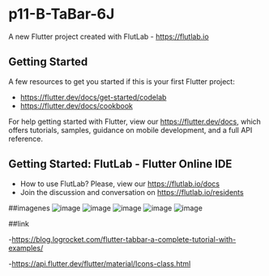 # p11-B-TaBar-6J

A new Flutter project created with FlutLab - https://flutlab.io

## Getting Started

A few resources to get you started if this is your first Flutter project:

- https://flutter.dev/docs/get-started/codelab
- https://flutter.dev/docs/cookbook

For help getting started with Flutter, view our
https://flutter.dev/docs, which offers tutorials,
samples, guidance on mobile development, and a full API reference.

## Getting Started: FlutLab - Flutter Online IDE

- How to use FlutLab? Please, view our https://flutlab.io/docs
- Join the discussion and conversation on https://flutlab.io/residents

##imagenes
![image](https://github.com/LGonzalezMendoza/p11-tabbar-icon/assets/143547970/4f5dea3a-fa08-4039-87b8-4c5fb2ba3b1f)
![image](https://github.com/LGonzalezMendoza/p11-tabbar-icon/assets/143547970/aa2e74e1-fd27-4ac1-8739-144b4ee0cdf2)
![image](https://github.com/LGonzalezMendoza/p11-tabbar-icon/assets/143547970/5ab8e91c-dca5-4ecb-beb4-fd0faa7f1b33)
![image](https://github.com/LGonzalezMendoza/p11-tabbar-icon/assets/143547970/ebfdaa21-69d1-4d10-a6e6-4c439cdc55ec)
![image](https://github.com/LGonzalezMendoza/p11-tabbar-icon/assets/143547970/7ef1a522-1e05-4f3f-8a95-7172f30e6952)

##link


-https://blog.logrocket.com/flutter-tabbar-a-complete-tutorial-with-examples/

-https://api.flutter.dev/flutter/material/Icons-class.html

